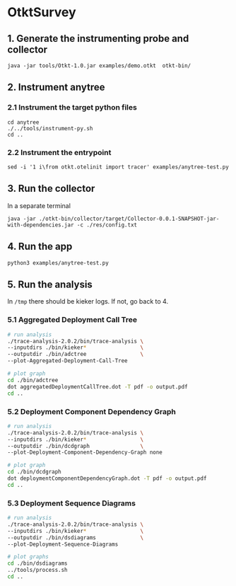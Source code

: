 # OtktSurvey

## 1. Generate the instrumenting probe and collector
```
java -jar tools/Otkt-1.0.jar examples/demo.otkt  otkt-bin/
```

## 2. Instrument anytree

### 2.1 Instrument the target python files
```
cd anytree
./../tools/instrument-py.sh
cd ..
```

### 2.2 Instrument the entrypoint
```
sed -i '1 i\from otkt.otelinit import tracer' examples/anytree-test.py
```

## 3. Run the collector
In a separate terminal
```
java -jar ./otkt-bin/collector/target/Collector-0.0.1-SNAPSHOT-jar-with-dependencies.jar -c ./res/config.txt
```

## 4. Run the app
```
python3 examples/anytree-test.py
```

## 5. Run the analysis
In `/tmp` there should be kieker logs. If not, go back to 4.

### 5.1 Aggregated Deployment Call Tree
```bash
# run analysis
./trace-analysis-2.0.2/bin/trace-analysis \
--inputdirs ./bin/kieker*                 \
--outputdir ./bin/adctree                 \
--plot-Aggregated-Deployment-Call-Tree

# plot graph
cd ./bin/adctree
dot aggregatedDeploymentCallTree.dot -T pdf -o output.pdf
cd ..
```

### 5.2 Deployment Component Dependency Graph
```bash
# run analysis 
./trace-analysis-2.0.2/bin/trace-analysis \
--inputdirs ./bin/kieker*                 \
--outputdir ./bin/dcdgraph                \
--plot-Deployment-Component-Dependency-Graph none

# plot graph
cd ./bin/dcdgraph
dot deploymentComponentDependencyGraph.dot -T pdf -o output.pdf
cd ..
```

### 5.3 Deployment Sequence Diagrams
```bash
# run analysis
./trace-analysis-2.0.2/bin/trace-analysis \
--inputdirs ./bin/kieker*                 \
--outputdir ./bin/dsdiagrams              \
--plot-Deployment-Sequence-Diagrams

# plot graphs
cd ./bin/dsdiagrams
../tools/process.sh
cd ..
```




